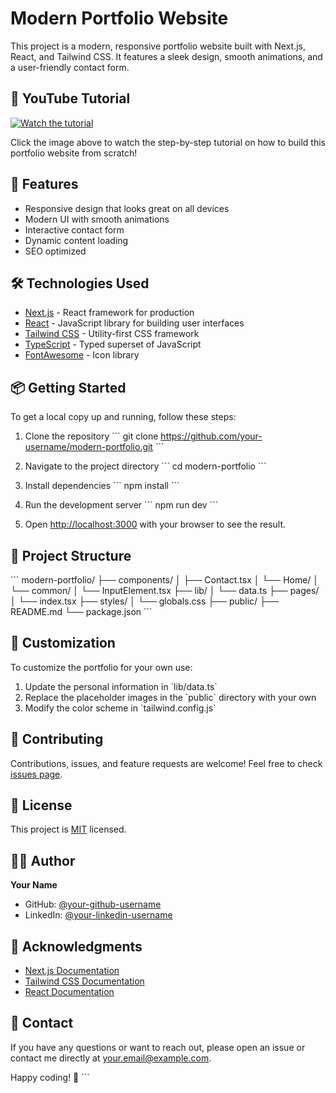 # Modern Portfolio Website

This project is a modern, responsive portfolio website built with Next.js, React, and Tailwind CSS. It features a sleek design, smooth animations, and a user-friendly contact form.

## 🎥 YouTube Tutorial

[![Watch the tutorial](https://img.youtube.com/vi/YOUTUBE_VIDEO_ID_HERE/0.jpg)](https://www.youtube.com/watch?v=YOUTUBE_VIDEO_ID_HERE)

Click the image above to watch the step-by-step tutorial on how to build this portfolio website from scratch!

## 🚀 Features

- Responsive design that looks great on all devices
- Modern UI with smooth animations
- Interactive contact form
- Dynamic content loading
- SEO optimized

## 🛠 Technologies Used

- [Next.js](https://nextjs.org/) - React framework for production
- [React](https://reactjs.org/) - JavaScript library for building user interfaces
- [Tailwind CSS](https://tailwindcss.com/) - Utility-first CSS framework
- [TypeScript](https://www.typescriptlang.org/) - Typed superset of JavaScript
- [FontAwesome](https://fontawesome.com/) - Icon library

## 📦 Getting Started

To get a local copy up and running, follow these steps:

1. Clone the repository
   \`\`\`
   git clone https://github.com/your-username/modern-portfolio.git
   \`\`\`

2. Navigate to the project directory
   \`\`\`
   cd modern-portfolio
   \`\`\`

3. Install dependencies
   \`\`\`
   npm install
   \`\`\`

4. Run the development server
   \`\`\`
   npm run dev
   \`\`\`

5. Open [http://localhost:3000](http://localhost:3000) with your browser to see the result.

## 📂 Project Structure

\`\`\`
modern-portfolio/
├── components/
│   ├── Contact.tsx
│   └── Home/
│       └── common/
│           └── InputElement.tsx
├── lib/
│   └── data.ts
├── pages/
│   └── index.tsx
├── styles/
│   └── globals.css
├── public/
├── README.md
└── package.json
\`\`\`

## 🎨 Customization

To customize the portfolio for your own use:

1. Update the personal information in \`lib/data.ts\`
2. Replace the placeholder images in the \`public\` directory with your own
3. Modify the color scheme in \`tailwind.config.js\`

## 🤝 Contributing

Contributions, issues, and feature requests are welcome! Feel free to check [issues page](https://github.com/your-username/modern-portfolio/issues).

## 📝 License

This project is [MIT](https://choosealicense.com/licenses/mit/) licensed.

## 👨‍💻 Author

**Your Name**

- GitHub: [@your-github-username](https://github.com/your-github-username)
- LinkedIn: [@your-linkedin-username](https://linkedin.com/in/your-linkedin-username)

## 🙏 Acknowledgments

- [Next.js Documentation](https://nextjs.org/docs)
- [Tailwind CSS Documentation](https://tailwindcss.com/docs)
- [React Documentation](https://reactjs.org/docs/getting-started.html)

## 💬 Contact

If you have any questions or want to reach out, please open an issue or contact me directly at your.email@example.com.

Happy coding! 🚀
\`\`\`
